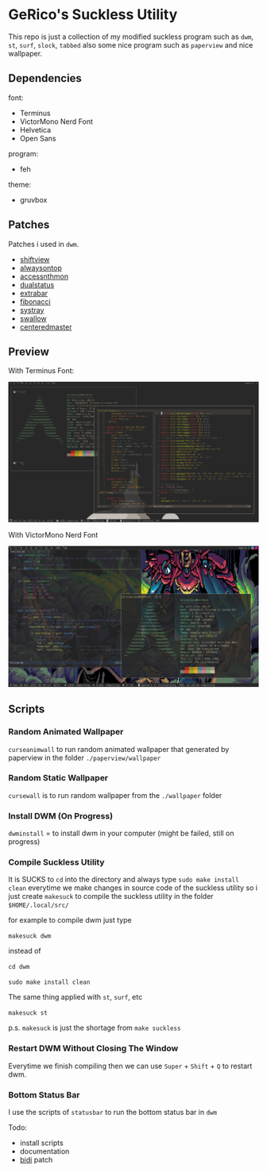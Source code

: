 # GeRico's Suckless Utility

This repo is just a collection of my modified suckless program such as `dwm`, `st`, `surf`, `slock`, `tabbed` also some nice program such as `paperview` and nice wallpaper.

## Dependencies

font:
  * Terminus
  * VictorMono Nerd Font
  * Helvetica
  * Open Sans

program:
  * feh  

theme:
  * gruvbox

## Patches

Patches i used in `dwm`. 

  * [shiftview](https://lists.suckless.org/dev/1104/7590.html)
  * [alwaysontop](https://dwm.suckless.org/patches/alwaysontop/)
  * [accessnthmon](https://dwm.suckless.org/patches/accessnthmonitor/)
  * [dualstatus](https://dwm.suckless.org/patches/dualstatus/)
  * [extrabar](https://dwm.suckless.org/patches/extrabar/)
  * [fibonacci](https://dwm.suckless.org/patches/vanitygaps/)
  * [systray](https://dwm.suckless.org/patches/systray/)
  * [swallow](https://dwm.suckless.org/patches/swallow/)
  * [centeredmaster](https://dwm.suckless.org/patches/centeredmaster/)

## Preview

With Terminus Font:

![desktop-with-terminus](./images/desktop.png)

With VictorMono Nerd Font

![desktop-with-terminus](./images/desktop-with-victormono.png)

## Scripts

### Random Animated Wallpaper 

`curseanimwall` to run random animated wallpaper that generated by paperview in the folder `./paperview/wallpaper`

### Random Static Wallpaper

`cursewall` is to run random wallpaper from the `./wallpaper` folder

### Install DWM (On Progress)

`dwminstall` = to install dwm in your computer (might be failed, still on progress) 

### Compile Suckless Utility

It is SUCKS to `cd` into the directory and always type `sudo make install clean` everytime we make changes in source code of the suckless utility so i just create `makesuck`  to compile the suckless utility in the folder `$HOME/.local/src/` 

for example to compile dwm just type 

`makesuck dwm`

instead of

`cd dwm`

`sudo make install clean`

The same thing applied with `st`, `surf`, etc

`makesuck st`

p.s. `makesuck` is just the shortage from `make suckless`

### Restart DWM Without Closing The Window

Everytime we finish compiling then we can use `Super` + `Shift` + `Q` to restart dwm. 

### Bottom Status Bar

I use the scripts of `statusbar` to run the bottom status bar in `dwm`

Todo:
  * install scripts
  * documentation
  * [bidi](https://dwm.suckless.org/patches/bidi/) patch



